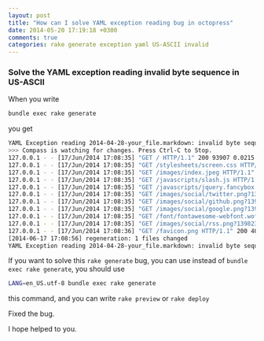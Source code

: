 ```yaml
---
layout: post
title: "How can I solve YAML exception reading bug in octopress"
date: 2014-05-20 17:19:18 +0300
comments: true
categories: rake generate exception yaml US-ASCII invalid
---
```


### Solve the YAML exception reading invalid byte sequence in US-ASCII

When you write

```bash
bundle exec rake generate
```
you get

``` bash
YAML Exception reading 2014-04-28-your_file.markdown: invalid byte sequence in US-ASCII
>>> Compass is watching for changes. Press Ctrl-C to Stop.
127.0.0.1 - - [17/Jun/2014 17:08:35] "GET / HTTP/1.1" 200 93907 0.0215
127.0.0.1 - - [17/Jun/2014 17:08:35] "GET /stylesheets/screen.css HTTP/1.1" 200 28107 0.0019
127.0.0.1 - - [17/Jun/2014 17:08:35] "GET /images/index.jpeg HTTP/1.1" 200 7466 0.0020
127.0.0.1 - - [17/Jun/2014 17:08:35] "GET /javascripts/slash.js HTTP/1.1" 200 1786 0.0010
127.0.0.1 - - [17/Jun/2014 17:08:35] "GET /javascripts/jquery.fancybox.pack.js HTTP/1.1" 200 17638 0.0014
127.0.0.1 - - [17/Jun/2014 17:08:35] "GET /images/social/twitter.png?1398238298 HTTP/1.1" 200 554 0.0009
127.0.0.1 - - [17/Jun/2014 17:08:35] "GET /images/social/github.png?1398238298 HTTP/1.1" 200 581 0.0029
127.0.0.1 - - [17/Jun/2014 17:08:35] "GET /images/social/google.png?1398238298 HTTP/1.1" 200 602 0.0034
127.0.0.1 - - [17/Jun/2014 17:08:35] "GET /font/fontawesome-webfont.woff HTTP/1.1" 200 23416 0.0034
127.0.0.1 - - [17/Jun/2014 17:08:35] "GET /images/social/rss.png?1398238298 HTTP/1.1" 200 619 0.0069
127.0.0.1 - - [17/Jun/2014 17:08:36] "GET /favicon.png HTTP/1.1" 200 400 0.0009
[2014-06-17 17:08:56] regeneration: 1 files changed
YAML Exception reading 2014-04-28-your_file.markdown: invalid byte sequence in US-ASCII
```
If you want to solve this `rake generate` bug, you can use instead of `bundle exec rake generate`,
you should use

``` bash
LANG=en_US.utf-8 bundle exec rake generate
```
this command, and you can write `rake preview` or `rake deploy`

Fixed the bug.

I hope helped to you.